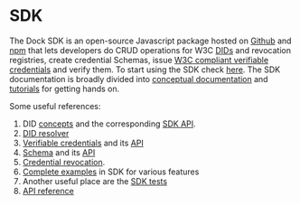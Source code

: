 # SDK

The Dock SDK is an open-source Javascript package hosted on [Github](https://github.com/docknetwork/sdk) and [npm](https://www.npmjs.com/package/@docknetwork/sdk) that lets developers do CRUD operations for W3C [DIDs](https://www.w3.org/TR/did-core/) and revocation registries, create credential Schemas, issue [W3C compliant verifiable credentials](https://www.w3.org/TR/vc-data-model/) and verify them. To start using the SDK check [here](https://docknetwork.github.io/sdk/tutorials/introduction.html). The SDK documentation is broadly divided into [conceptual documentation](https://docknetwork.github.io/sdk/tutorials/concepts.html) and [tutorials](https://docknetwork.github.io/sdk/tutorials/tutorials.html) for getting hands on.

Some useful references:

1. DID [concepts](https://docknetwork.github.io/sdk/tutorials/concepts_did.html) and the corresponding [SDK API](https://docknetwork.github.io/sdk/tutorials/tutorial_did.html).
2. [DID resolver](https://docknetwork.github.io/sdk/tutorials/tutorial_resolver.html)
3. [Verifiable credentials](https://docknetwork.github.io/sdk/tutorials/concepts_vcdm.html) and its [API](https://docknetwork.github.io/sdk/tutorials/tutorial_ipv.html)
4. [Schema](https://docknetwork.github.io/sdk/tutorials/concepts_blobs_schemas.html) and its [API](https://docknetwork.github.io/sdk/tutorials/tutorial_blobs_schemas.html)
5. [Credential revocation](https://docknetwork.github.io/sdk/tutorials/tutorial_revocation.html).
6. [Complete examples](https://github.com/docknetwork/sdk/tree/master/example) in SDK for various features 
7. Another useful place are the [SDK tests](https://github.com/docknetwork/sdk/tree/master/tests)
8. [API reference](https://docknetwork.github.io/sdk/reference/)



